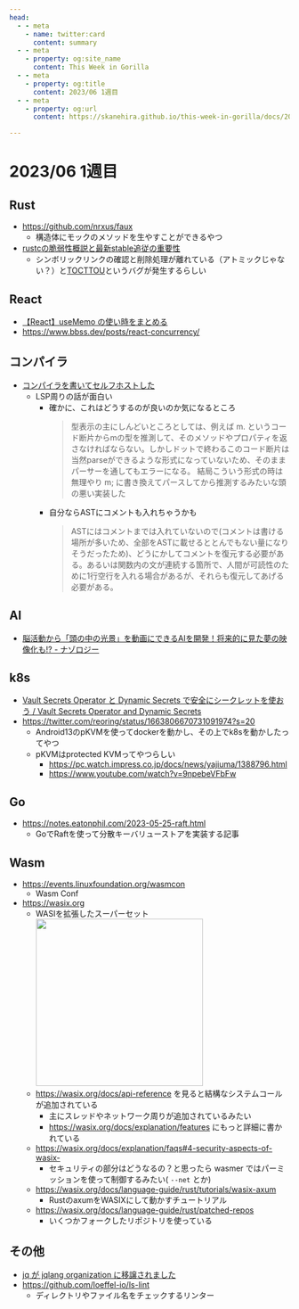 ```yaml
---
head:
  - - meta
    - name: twitter:card
      content: summary
  - - meta
    - property: og:site_name
      content: This Week in Gorilla
  - - meta
    - property: og:title
      content: 2023/06 1週目
  - - meta
    - property: og:url
      content: https://skanehira.github.io/this-week-in-gorilla/docs/2023/0601.html

---
```


# 2023/06 1週目

## Rust
- https://github.com/nrxus/faux
  - 構造体にモックのメソッドを生やすことができるやつ
- [rustcの脆弱性概説と最新stable追従の重要性](https://techblog.paild.co.jp/entry/2023/05/26/135944)
  - シンボリックリンクの確認と削除処理が離れている（アトミックじゃない？）と[TOCTTOU](https://ja.wikipedia.org/wiki/Time_of_check_to_time_of_use)というバグが発生するらしい

## React
- [【React】useMemo の使い時をまとめる](https://zenn.dev/chot/articles/react-when-to-use-memo)
- https://www.bbss.dev/posts/react-concurrency/

## コンパイラ
- [コンパイラを書いてセルフホストした](https://zenn.dev/myuon/articles/76047d5d575346)
  - LSP周りの話が面白い
    - 確かに、これはどうするのが良いのか気になるところ
      > 型表示の主にしんどいところとしては、例えば m. というコード断片からmの型を推測して、そのメソッドやプロパティを返さなければならない。しかしドットで終わるこのコード断片は当然parseができるような形式になっていないため、そのままパーサーを通してもエラーになる。
      > 結局こういう形式の時は無理やり m; に書き換えてパースしてから推測するみたいな頭の悪い実装した
    - 自分ならASTにコメントも入れちゃうかも
      > ASTにはコメントまでは入れていないので(コメントは書ける場所が多いため、全部をASTに載せるととんでもない量になりそうだったため)、どうにかしてコメントを復元する必要がある。あるいは関数内の文が連続する箇所で、人間が可読性のために1行空行を入れる場合があるが、それらも復元してあげる必要がある。 

## AI
- [脳活動から「頭の中の光景」を動画にできるAIを開発！将来的に見た夢の映像化も!? - ナゾロジー](https://nazology.net/archives/126837)

## k8s
- [Vault Secrets Operator と Dynamic Secrets で安全にシークレットを使おう / Vault Secrets Operator and Dynamic Secrets](https://speakerdeck.com/nnstt1/vault-secrets-operator-and-dynamic-secrets)
- https://twitter.com/reoring/status/1663806670731091974?s=20
  - Android13のpKVMを使ってdockerを動かし、その上でk8sを動かしたってやつ
  - pKVMはprotected KVMってやつらしい
    - https://pc.watch.impress.co.jp/docs/news/yajiuma/1388796.html
    - https://www.youtube.com/watch?v=9npebeVFbFw

## Go
- https://notes.eatonphil.com/2023-05-25-raft.html
  - GoでRaftを使って分散キーバリューストアを実装する記事

## Wasm
- https://events.linuxfoundation.org/wasmcon
  - Wasm Conf
- https://wasix.org
  - WASIを拡張したスーパーセット
    <img src="https://wasix.org/_next/static/media/wasix-explained.d69ea729.png" width=300 />
  - https://wasix.org/docs/api-reference を見ると結構なシステムコールが追加されている
    - 主にスレッドやネットワーク周りが追加されているみたい
    - https://wasix.org/docs/explanation/features にもっと詳細に書かれている
  - https://wasix.org/docs/explanation/faqs#4-security-aspects-of-wasix-
    - セキュリティの部分はどうなるの？と思ったら wasmer ではパーミッションを使って制御するみたい( `--net` とか)
  - https://wasix.org/docs/language-guide/rust/tutorials/wasix-axum
    - RustのaxumをWASIXにして動かすチュートリアル
  - https://wasix.org/docs/language-guide/rust/patched-repos
    - いくつかフォークしたリポジトリを使っている

## その他
- [jq が jqlang organization に移譲されました](https://itchyny.hatenablog.com/entry/2023/05/30/090000)
- https://github.com/loeffel-io/ls-lint
  - ディレクトリやファイル名をチェックするリンター
